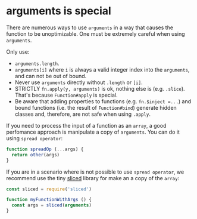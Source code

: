 # arguments is special

There are numerous ways to use `arguments` in a way that causes the function to be unoptimizable. One must be extremely careful when using `arguments`.

Only use:

* `arguments.length`.
* `arguments[i]` where `i` is always a valid integer index into the `arguments`, and can not be out of bound.
* Never use `arguments` directly without `.length` or `[i]`.
* STRICTLY `fn.apply(y, arguments)` is ok, nothing else is (e.g. `.slice`). That's because `Function#apply` is special.
* Be aware that adding properties to functions (e.g. `fn.$inject =...`) and bound functions (i.e. the result of `Function#bind`) generate hidden classes and, therefore, are not safe when using `.apply`.

If you need to process the input of a function as an `array`, a good perfomance approach is manipulate a copy of `arguments`. You can do it using `spread operator`:

```js
function spreadOp (...args) {
  return other(args)
}
```

If you are in a scenario where is not possible to use `spread operator`, we recommend use the tiny [sliced](https://github.com/aheckmann/sliced) library for make an a copy of the `array`:

```js
const sliced = require('sliced')

function myFunctionWithArgs () {
  const args = sliced(arguments)
}
```
